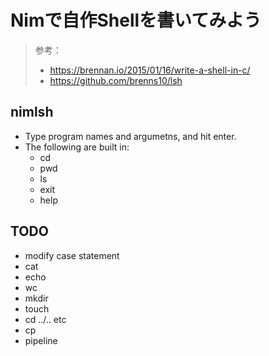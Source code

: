 # Nimで自作Shellを書いてみよう
> 参考：
> - https://brennan.io/2015/01/16/write-a-shell-in-c/
> - https://github.com/brenns10/lsh

## nimlsh
- Type program names and argumetns, and hit enter.
- The following are built in:
    - cd
    - pwd
    - ls
    - exit
    - help 

## TODO
- modify case statement
- cat
- echo
- wc
- mkdir
- touch
- cd ../.. etc
- cp
- pipeline